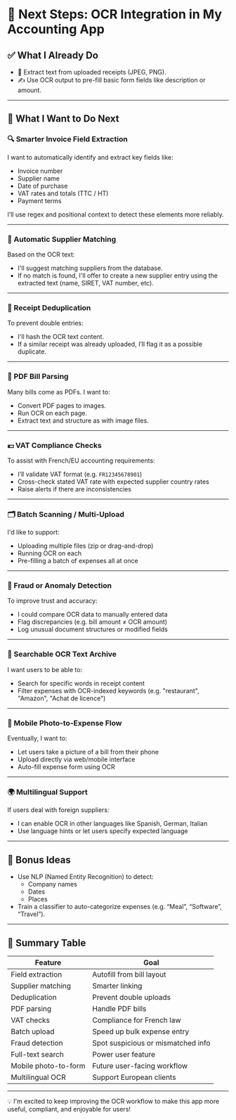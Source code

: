 # 📄 Next Steps: OCR Integration in My Accounting App


## ✅ What I Already Do

- 🧾 Extract text from uploaded receipts (JPEG, PNG).
- ✍️ Use OCR output to pre-fill basic form fields like description or amount.

---

## 🚀 What I Want to Do Next

### 🔍 Smarter Invoice Field Extraction
I want to automatically identify and extract key fields like:
- Invoice number
- Supplier name
- Date of purchase
- VAT rates and totals (TTC / HT)
- Payment terms

I’ll use regex and positional context to detect these elements more reliably.

---

### 🧠 Automatic Supplier Matching
Based on the OCR text:
- I'll suggest matching suppliers from the database.
- If no match is found, I'll offer to create a new supplier entry using the extracted text (name, SIRET, VAT number, etc).

---

### 🔁 Receipt Deduplication
To prevent double entries:
- I'll hash the OCR text content.
- If a similar receipt was already uploaded, I’ll flag it as a possible duplicate.

---

### 🧾 PDF Bill Parsing
Many bills come as PDFs. I want to:
- Convert PDF pages to images.
- Run OCR on each page.
- Extract text and structure as with image files.

---

### 💶 VAT Compliance Checks
To assist with French/EU accounting requirements:
- I’ll validate VAT format (e.g. `FR12345678901`)
- Cross-check stated VAT rate with expected supplier country rates
- Raise alerts if there are inconsistencies

---

### 🗂️ Batch Scanning / Multi-Upload
I'd like to support:
- Uploading multiple files (zip or drag-and-drop)
- Running OCR on each
- Pre-filling a batch of expenses all at once

---

### 🔐 Fraud or Anomaly Detection
To improve trust and accuracy:
- I could compare OCR data to manually entered data
- Flag discrepancies (e.g. bill amount ≠ OCR amount)
- Log unusual document structures or modified fields

---

### 🔎 Searchable OCR Text Archive
I want users to be able to:
- Search for specific words in receipt content
- Filter expenses with OCR-indexed keywords (e.g. "restaurant", "Amazon", "Achat de licence")

---

### 📱 Mobile Photo-to-Expense Flow
Eventually, I want to:
- Let users take a picture of a bill from their phone
- Upload directly via web/mobile interface
- Auto-fill expense form using OCR

---

### 🌍 Multilingual Support
If users deal with foreign suppliers:
- I can enable OCR in other languages like Spanish, German, Italian
- Use language hints or let users specify expected language

---

## 🧪 Bonus Ideas

- Use NLP (Named Entity Recognition) to detect:
  - Company names
  - Dates
  - Places
- Train a classifier to auto-categorize expenses (e.g. “Meal”, “Software”, “Travel”).

---

## 📌 Summary Table

| Feature                 | Goal                             |
|------------------------|----------------------------------|
| Field extraction        | Autofill from bill layout        |
| Supplier matching       | Smarter linking                  |
| Deduplication           | Prevent double uploads           |
| PDF parsing             | Handle PDF bills                 |
| VAT checks              | Compliance for French law        |
| Batch upload            | Speed up bulk expense entry      |
| Fraud detection         | Spot suspicious or mismatched info |
| Full-text search        | Power user feature               |
| Mobile photo-to-form    | Future user-facing workflow      |
| Multilingual OCR        | Support European clients         |

---

💡 I'm excited to keep improving the OCR workflow to make this app more useful, compliant, and enjoyable for users!

